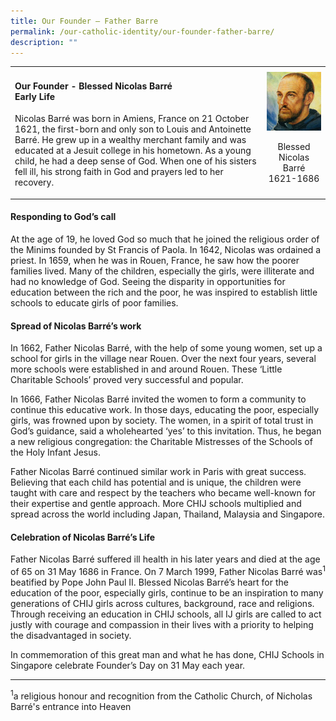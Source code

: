 ```yaml
---
title: Our Founder – Father Barre
permalink: /our-catholic-identity/our-founder-father-barre/
description: ""
---
```

<table  style="align=left; border-collapse: collapse; width: 100%;" border="0">
<tbody>
<tr>
<td style="width: 80%;">
<h4><strong>Our Founder - Blessed Nicolas Barr&eacute;</strong><br /><strong>Early Life</strong></h4>
<p>Nicolas Barr&eacute; was born in Amiens, France on 21 October 1621, the first-born and only son to Louis and Antoinette Barr&eacute;. He grew up in a wealthy merchant family and was educated at a Jesuit college in his hometown. As a young child, he had a deep sense of God. When one of his sisters fell ill, his strong faith in God and prayers led to her recovery.</p>
</td>
<td style="width: 20%;">
<img src="/images/father.png">
<p style="text-align: center;">Blessed Nicolas Barr&eacute;<br>1621-1686</p>
</td>
</tr>
</tbody>
</table>
<h4><strong>Responding to God&rsquo;s call</strong></h4>
<p>At the age of 19, he loved God so much that he joined the religious order of the Minims founded by St Francis of Paola. In 1642, Nicolas was ordained a priest. In 1659, when he was in Rouen, France, he saw how the poorer families lived. Many of the children, especially the girls, were illiterate and had no knowledge of God. Seeing the disparity in opportunities for education between the rich and the poor, he was inspired to establish little schools to educate girls of poor families.</p>
<h4><strong>Spread of Nicolas Barr&eacute;&rsquo;s work</strong></h4>
<p>In 1662, Father Nicolas Barr&eacute;, with the help of some young women, set up a school for girls in the village near Rouen. Over the next four years, several more schools were established in and around Rouen. These &lsquo;Little Charitable Schools&rsquo; proved very successful and popular.</p>
<p>In 1666, Father Nicolas Barr&eacute; invited the women to form a community to continue this educative work. In those days, educating the poor, especially girls, was frowned upon by society. The women, in a spirit of total trust in God&rsquo;s guidance, said a wholehearted &lsquo;yes&rsquo; to this invitation. Thus, he began a new religious congregation: the Charitable Mistresses of the Schools of the Holy Infant Jesus.&nbsp;</p>
<p>Father Nicolas Barr&eacute; continued similar work in Paris with great success. Believing that each child has potential and is unique, the children were taught with care and respect by the teachers who became well-known for their expertise and gentle approach. More CHIJ schools multiplied and spread across the world including Japan, Thailand, Malaysia and Singapore.</p>
<h4><strong>Celebration of Nicolas Barr&eacute;&rsquo;s Life</strong></h4>
<p>Father Nicolas Barr&eacute; suffered ill health in his later years and died at the age of 65 on 31 May 1686 in France. On 7 March 1999, Father Nicolas Barr&eacute; was<sup>1</sup> beatified by Pope John Paul II. Blessed Nicolas Barr&eacute;&rsquo;s heart for the education of the poor, especially girls, continue to be an inspiration to many generations of CHIJ girls across cultures, background, race and religions. Through receiving an education in CHIJ schools, all IJ girls are called to act justly with courage and compassion in their lives with a priority to helping the disadvantaged in society.</p>
<p>In commemoration of this great man and what he has done, CHIJ Schools in Singapore celebrate Founder&rsquo;s Day on 31 May each year.</p>
<hr />
<p><sup>1</sup>a religious honour and recognition from the Catholic Church, of Nicholas Barr&eacute;'s entrance into Heaven</p>
